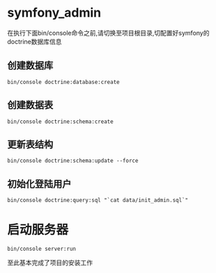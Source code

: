 symfony_admin
=============
在执行下面bin/console命令之前,请切换至项目根目录,切配置好symfony的doctrine数据库信息

创建数据库
-------------

    bin/console doctrine:database:create

创建数据表
-------------

    bin/console doctrine:schema:create

更新表结构
-------------

    bin/console doctrine:schema:update --force

初始化登陆用户
--------------

    bin/console doctrine:query:sql "`cat data/init_admin.sql`"

启动服务器
=====

    bin/console server:run

至此基本完成了项目的安装工作
